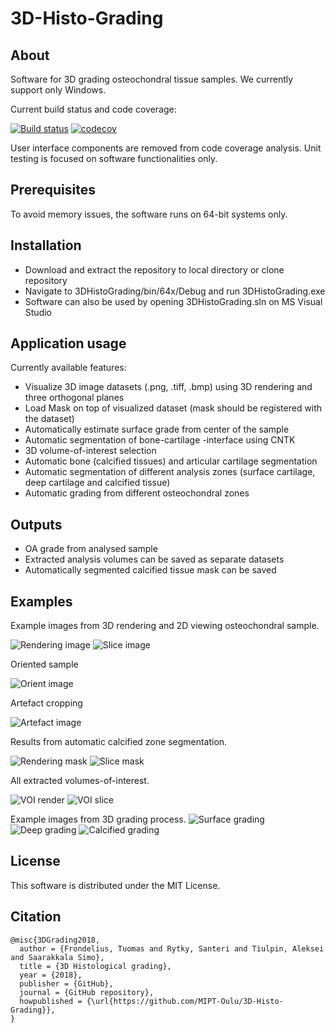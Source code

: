 # 3D-Histo-Grading

## About
Software for 3D grading osteochondral tissue samples. We currently support only Windows.

Current build status and code coverage:

[![Build status](https://ci.appveyor.com/api/projects/status/6lbb2719xekk5rrx?svg=true "Build status")](https://ci.appveyor.com/project/sarytky/3dhistograding)
[![codecov](https://codecov.io/gh/MIPT-Oulu/3D-Histo-Grading/branch/master/graph/badge.svg "Code coverage")](https://codecov.io/gh/MIPT-Oulu/3D-Histo-Grading)


User interface components are removed from code coverage analysis.
Unit testing is focused on software functionalities only.

## Prerequisites
To avoid memory issues, the software runs on 64-bit systems only. 

## Installation
* Download and extract the repository to local directory or clone repository
* Navigate to 3DHistoGrading/bin/64x/Debug and run 3DHistoGrading.exe
* Software can also be used by opening 3DHistoGrading.sln on MS Visual Studio

## Application usage
Currently available features:
* Visualize 3D image datasets (.png, .tiff, .bmp) using 3D rendering and three orthogonal planes
* Load Mask on top of visualized dataset (mask should be registered with the dataset)
* Automatically estimate surface grade from center of the sample
* Automatic segmentation of bone-cartilage -interface using CNTK
* 3D volume-of-interest selection
* Automatic bone (calcified tissues) and articular cartilage segmentation
* Automatic segmentation of different analysis zones (surface cartilage, deep cartilage and calcified tissue)
* Automatic grading from different osteochondral zones

## Outputs
* OA grade from analysed sample
* Extracted analysis volumes can be saved as separate datasets
* Automatically segmented calcified tissue mask can be saved

## Examples
Example images from 3D rendering and 2D viewing osteochondral sample.

![Rendering image](https://github.com/MIPT-Oulu/3D-Histo-Grading/blob/master/pictures/rendering.PNG "3D rendered image")
![Slice image](https://github.com/MIPT-Oulu/3D-Histo-Grading/blob/master/pictures/slice.PNG "2D coronal slice")

Oriented sample

![Orient image](https://github.com/MIPT-Oulu/3D-Histo-Grading/blob/master/pictures/slice_oriented.PNG "Oriented slice")

Artefact cropping

![Artefact image](https://github.com/MIPT-Oulu/3D-Histo-Grading/blob/master/pictures/artefact.PNG "Artefact cropping tool")

Results from automatic calcified zone segmentation.

![Rendering mask](https://github.com/MIPT-Oulu/3D-Histo-Grading/blob/master/pictures/rendering_mask.PNG "3D rendered image with mask")
![Slice mask](https://github.com/MIPT-Oulu/3D-Histo-Grading/blob/master/pictures/slice_mask.PNG "2D coronal slice with mask")

All extracted volumes-of-interest.

![VOI render](https://github.com/MIPT-Oulu/3D-Histo-Grading/blob/master/pictures/vois_render.PNG "3D rendered image with volumes-of-interest")
![VOI slice](https://github.com/MIPT-Oulu/3D-Histo-Grading/blob/master/pictures/vois.PNG "2D coronal slice with VOIs")

Example images from 3D grading process.
![Surface grading](https://github.com/MIPT-Oulu/3D-Histo-Grading/blob/master/pictures/surf_grading.PNG "Grafing window shows mean and standard deviation images from automatically selected volume-of-interest. Calculated LBP patterns are shown.")
![Deep grading](https://github.com/MIPT-Oulu/3D-Histo-Grading/blob/master/pictures/deep_grading_parameters_zoom.PNG "Used parameters can be checked by hovering mouse over parameters label. Windows support resizing to fullscreen.")
![Calcified grading](https://github.com/MIPT-Oulu/3D-Histo-Grading/blob/master/pictures/calc_grading.PNG "Separate windows are created for each zone.")

## License
This software is distributed under the MIT License.

## Citation
```
@misc{3DGrading2018,
  author = {Frondelius, Tuomas and Rytky, Santeri and Tiulpin, Aleksei and Saarakkala Simo},
  title = {3D Histological grading},
  year = {2018},
  publisher = {GitHub},
  journal = {GitHub repository},
  howpublished = {\url{https://github.com/MIPT-Oulu/3D-Histo-Grading}},
}
```
